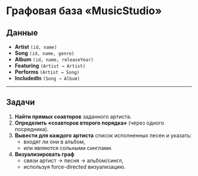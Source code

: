 # Графовая база «MusicStudio»

## Данные

- **Artist** `(id, name)`
- **Song** `(id, name, genre)`
- **Album** `(id, name, releaseYear)`
- **Featuring** `(Artist → Artist)`
- **Performs** `(Artist → Song)`
- **IncludedIn** `(Song → Album)`

---

## Задачи

1. **Найти прямых соавторов** заданного артиста.
2. **Определить «соавторов второго порядка»** (через одного посредника).
3. **Вывести для каждого артиста** список исполненных песен и указать:
   - входят ли они в альбом,
   - или являются сольными синглами.
4. **Визуализировать граф**
   - связи артист → песня → альбом/сингл,
   - используя force-directed визуализацию.
